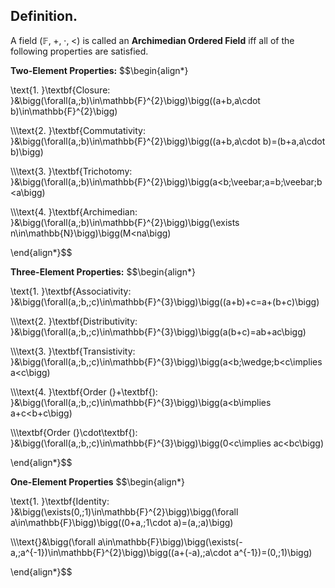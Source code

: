 
## Definition.

A field $(\mathbb{F},\;+,\;\cdot,\;<)$ is called an **Archimedian Ordered Field** iff all of the following properties are satisfied.

**Two-Element Properties:**
$$\begin{align*}

\text{1. }\textbf{Closure: }&\bigg(\forall(a,\;b)\in\mathbb{F}^{2}\bigg)\bigg((a+b,a\cdot b)\in\mathbb{F}^{2}\bigg)

\\\\\text{2. }\textbf{Commutativity: }&\bigg(\forall(a,\;b)\in\mathbb{F}^{2}\bigg)\bigg((a+b,a\cdot b)=(b+a,a\cdot b)\bigg)

\\\\\text{3. }\textbf{Trichotomy: }&\bigg(\forall(a,\;b)\in\mathbb{F}^{2}\bigg)\bigg(a<b\;\veebar\;a=b\;\veebar\;b<a\bigg)

\\\\\text{4. }\textbf{Archimedian: }&\bigg(\forall(a,\;b)\in\mathbb{F}^{2}\bigg)\bigg(\exists n\in\mathbb{N}\bigg)\bigg(M<na\bigg)

\end{align*}$$

**Three-Element Properties:**
$$\begin{align*}

\text{1. }\textbf{Associativity: }&\bigg(\forall(a,\;b,\;c)\in\mathbb{F}^{3}\bigg)\bigg((a+b)+c=a+(b+c)\bigg)

\\\\\text{2. }\textbf{Distributivity: }&\bigg(\forall(a,\;b,\;c)\in\mathbb{F}^{3}\bigg)\bigg(a(b+c)=ab+ac\bigg)

\\\\\text{3. }\textbf{Transistivity: }&\bigg(\forall(a,\;b,\;c)\in\mathbb{F}^{3}\bigg)\bigg(a<b\;\wedge\;b<c\implies a<c\bigg)

\\\\\text{4. }\textbf{Order (}+\textbf{): }&\bigg(\forall(a,\;b,\;c)\in\mathbb{F}^{3}\bigg)\bigg(a<b\implies a+c<b+c\bigg)

\\\\\textbf{Order (}\cdot\textbf{): }&\bigg(\forall(a,\;b,\;c)\in\mathbb{F}^{3}\bigg)\bigg(0<c\implies ac<bc\bigg)

\end{align*}$$

**One-Element Properties**
$$\begin{align*}

\text{1. }\textbf{Identity: }&\bigg(\exists(0,\;1)\in\mathbb{F}^{2}\bigg)\bigg(\forall a\in\mathbb{F}\bigg)\bigg((0+a,\;1\cdot a)=(a,\;a)\bigg)


\\\\\text{}&\bigg(\forall a\in\mathbb{F}\bigg)\bigg(\exists(-a,\;a^{-1})\in\mathbb{F}^{2}\bigg)\bigg((a+(-a),\;a\cdot a^{-1})=(0,\;1)\bigg)

\end{align*}$$

 
